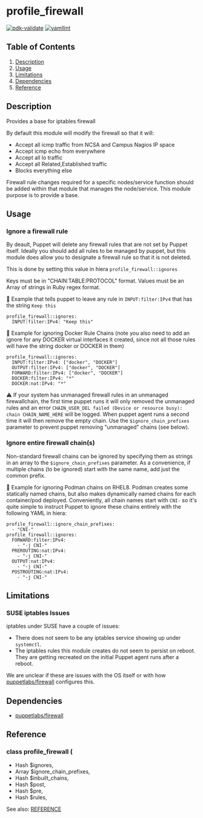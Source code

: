 # profile_firewall

[![pdk-validate](https://github.com/ncsa/puppet-profile_firewall/actions/workflows/pdk-validate.yml/badge.svg)](https://github.com/ncsa/puppet-profile_firewall/actions/workflows/pdk-validate.yml) [![yamllint](https://github.com/ncsa/puppet-profile_firewall/actions/workflows/yamllint.yml/badge.svg)](https://github.com/ncsa/puppet-profile_firewall/actions/workflows/yamllint.yml)

## Table of Contents

1. [Description](#description)
1. [Usage](#usage)
1. [Limitations](#limitations)
1. [Dependencies](#dependencies)
1. [Reference](#reference)

## Description

Provides a base for iptables firewall

By default this module will modify the firewall so that it will:
- Accept all icmp traffic from NCSA and Campus Nagios IP space
- Accept icmp echo from everywhere
- Accept all lo traffic
- Accept all Related,Established traffic
- Blocks everything else

Firewall rule changes required for a specific nodes/service function should be added within that module that manages the node/service. This module purpose is to provide a base.

## Usage

### Ignore a firewall rule

By deault, Puppet will delete any firewall rules that are not set by Puppet itself. Ideally you should add all rules to be managed by puppet, but this module does allow you to designate a firewall rule so that it is not deleted.

This is done by setting this value in hiera `profile_firewall::ignores`

Keys must be in "CHAIN:TABLE:PROTOCOL" format. Values must be an Array of strings in Ruby regex format.

:triangular_flag_on_post:
Example that tells puppet to leave any rule in `INPUT:filter:IPv4` that has the string `Keep this`
```
profile_firewall::ignores:
  INPUT:filter:IPv4: "Keep this"
```

:triangular_flag_on_post:
Example for ignoring Docker Rule Chains (note you also need to add an ignore for any DOCKER virtual interfaces it created, since not all those rules will have the string docker or DOCKER in them)
```
profile_firewall::ignores:
  INPUT:filter:IPv4: ["docker", "DOCKER"]
  OUTPUT:filter:IPv4: ["docker", "DOCKER"]
  FORWARD:filter:IPv4: ["docker", "DOCKER"]
  DOCKER:filter:IPv4: "*"
  DOCKER:nat:IPv4: "*"
```

:warning:
If your system has unmanaged firewall rules in an unmanaged firewallchain, the first time puppet runs it will only removed the unmanaged rules and an error `CHAIN_USER_DEL failed (Device or resource busy): chain CHAIN_NAME_HERE` will be logged. When puppet agent runs a second time it will then remove the empty chain. Use the `$ignore_chain_prefixes` parameter to prevent puppet removing "unmanaged" chains (see below).

### Ignore entire firewall chain(s)
Non-standard firewall chains can be ignored by specifying them as strings in an array to the `$ignore_chain_prefixes` parameter. As a convenience, if multiple chains (to be ignored) start with the same name, add just the common prefix.

:triangular_flag_on_post:
Example for ignoring Podman chains on RHEL8.
Podman creates some statically named chains, but also makes dynamically named chains for each container/pod deployed. Conveniently, all chain names start with `CNI-` so it's quite simple to instruct Puppet to ignore these chains entirely with the following YAML in hiera:
```
profile_firewall::ignore_chain_prefixes:
  - "CNI-"
profile_firewall::ignores:
  FORWARD:filter:IPv4:
    - "-j CNI-"
  PREROUTING:nat:IPv4:
    - "-j CNI-"
  OUTPUT:nat:IPv4:
    - "-j CNI-"
  POSTROUTING:nat:IPv4:
    - "-j CNI-"
```

## Limitations

### SUSE iptables Issues

iptables under SUSE have a couple of issues:
- There does not seem to be any iptables service showing up under `systemctl`.
- The iptables rules this module creates do not seem to persist on reboot. They are getting
  recreated on the initial Puppet agent runs after a reboot.

We are unclear if these are issues with the OS itself or with how
[puppetlabs/firewall](https://forge.puppet.com/modules/puppetlabs/firewall) configures this.

## Dependencies

- [puppetlabs/firewall](https://forge.puppet.com/modules/puppetlabs/firewall)

## Reference

### class profile_firewall (
-  Hash    $ignores,
-  Array   $ignore_chain_prefixes,
-  Hash    $inbuilt_chains,
-  Hash    $post,
-  Hash    $pre,
-  Hash    $rules,

See also: [REFERENCE](REFERENCE.md)
